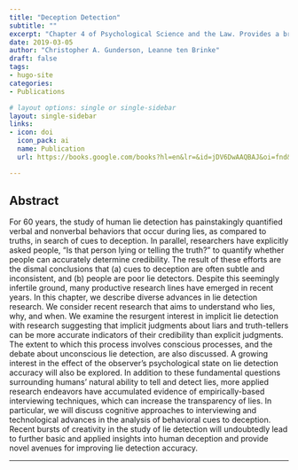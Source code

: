 ```yaml
---
title: "Deception Detection"
subtitle: ""
excerpt: "Chapter 4 of Psychological Science and the Law. Provides a broad overview of deception research."
date: 2019-03-05
author: "Christopher A. Gunderson, Leanne ten Brinke"
draft: false
tags:
- hugo-site
categories:
- Publications

# layout options: single or single-sidebar
layout: single-sidebar
links:
- icon: doi
  icon_pack: ai
  name: Publication
  url: https://books.google.com/books?hl=en&lr=&id=jDV6DwAAQBAJ&oi=fnd&pg=PA79&dq=info:eFp-fZ3nY3wJ:scholar.google.com&ots=nNmnUAKaMt&sig=Uvj0rDOKxqxO9wHrICT9lKsCFO0#v=onepage&q&f=false

---
```


## Abstract

For 60 years, the study of human lie detection has painstakingly quantified verbal and nonverbal behaviors that occur during lies, as compared to truths, in search of cues to deception. In parallel, researchers have explicitly asked people, “Is that person lying or telling the truth?” to quantify whether people can accurately determine credibility. The result of these efforts are the dismal conclusions that (a) cues to deception are often subtle and inconsistent, and (b) people are poor lie detectors. Despite this seemingly infertile ground, many productive research lines have emerged in recent years. In this chapter, we describe diverse advances in lie detection research. We consider recent research that aims to understand who lies, why, and when. We examine the resurgent interest in implicit lie detection with research suggesting that implicit judgments about liars and truth-tellers can be more accurate indicators of their credibility than explicit judgments. The extent to which this process involves conscious processes, and the debate about unconscious lie detection, are also discussed. A growing interest in the effect of the observer’s psychological state on lie detection accuracy will also be explored. In addition to these fundamental questions surrounding humans’ natural ability to tell and detect lies, more applied research endeavors have accumulated evidence of empirically-based interviewing techniques, which can increase the transparency of lies. In particular, we will discuss cognitive approaches to interviewing and technological advances in the analysis of behavioral cues to deception. Recent bursts of creativity in the study of lie detection will undoubtedly lead to further basic and applied insights into human deception and provide novel avenues for improving lie detection accuracy.

---
